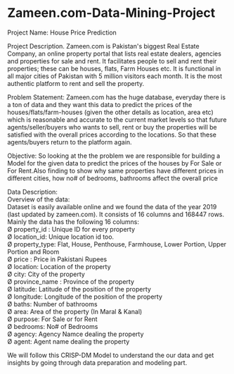 # Zameen.com-Data-Mining-Project

Project Name: House Price Prediction

Project Description.
Zameen.com is Pakistan's biggest Real Estate Company, an online property portal that lists real
estate dealers, agencies and properties for sale and rent. It facilitates people to sell and rent
their properties; these can be houses, flats, Farm Houses etc. It is functional in all major cities of
Pakistan with 5 million visitors each month. It is the most authentic platform to rent and sell the
property.

Problem Statement:
Zameen.com has the huge database, everyday there is a ton of data and they
want this data to predict the prices of the houses/flats/farm-houses (given the other details as
location, area etc) which is reasonable and accurate to the current market levels so that future
agents/seller/buyers who wants to sell, rent or buy the properties will be satisfied with the overall
prices according to the locations. So that these agents/buyers return to the platform again.

Objective:
So looking at the the problem we are responsible for building a Model for the given data to
predict the prices of the houses by For Sale or For Rent.Also finding to show why same
properties have different prices in different cities, how no# of bedrooms, bathrooms affect the
overall price


Data Description:  
Overview of the data:  
Dataset is easily available online and we found the data of the year 2019 (last updated
by zameen.com). It consists of 16 columns and 168447 rows.  
Mainly the data has the following 16 columns:  
Ø property_id : Unique ID for every property  
Ø location_id: Unique location id too.  
Ø property_type: Flat, House, Penthouse, Farmhouse, Lower Portion,
Upper Portion and Room  
Ø price : Price in Pakistani Rupees  
Ø location: Location of the property  
Ø city: City of the property  
Ø province_name : Province of the property  
Ø latitude: Latitude of the position of the property  
Ø longitude: Longitude of the position of the property  
Ø baths: Number of bathrooms  
Ø area: Area of the property (In Maral & Kanal)  
Ø purpose: For Sale or for Rent  
Ø bedrooms: No# of Bedrooms  
Ø agency: Agency Namce dealing the property  
Ø agent: Agent name dealing the property  

We will follow this CRISP-DM Model to understand the our data and get insights by going
through data preparation and modeling part.
